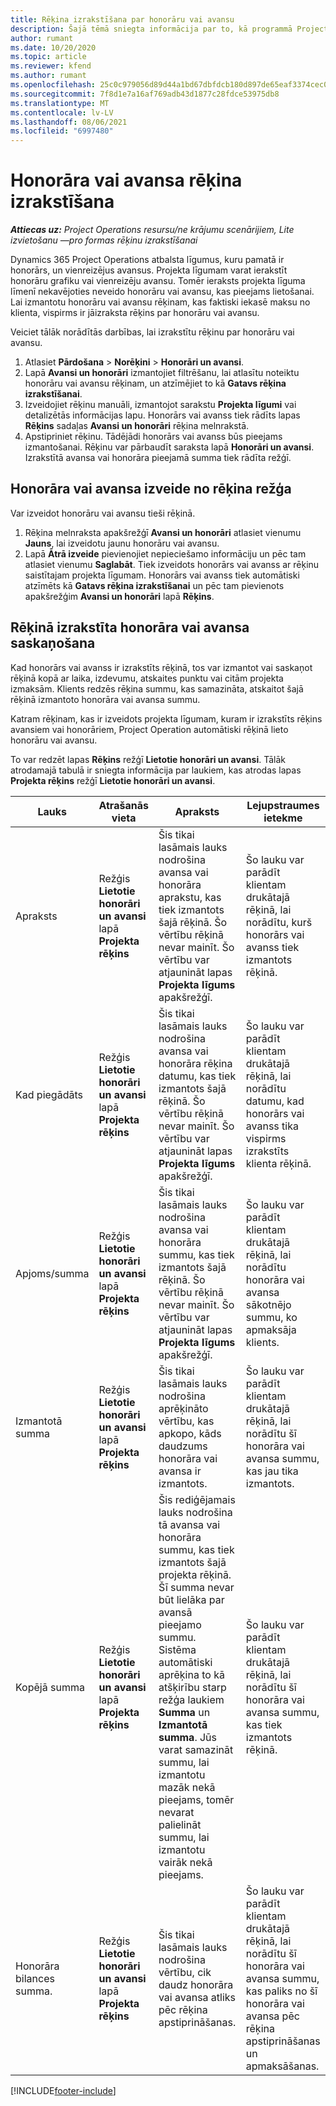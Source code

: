 ```yaml
---
title: Rēķina izrakstīšana par honorāru vai avansu
description: Šajā tēmā sniegta informācija par to, kā programmā Project Operations izrakstīt rēķinus par honorāru vai avansu.
author: rumant
ms.date: 10/20/2020
ms.topic: article
ms.reviewer: kfend
ms.author: rumant
ms.openlocfilehash: 25c0c979056d89d44a1bd67dbfdcb180d897de65eaf3374cec0a2dc73c4e3568
ms.sourcegitcommit: 7f8d1e7a16af769adb43d1877c28fdce53975db8
ms.translationtype: MT
ms.contentlocale: lv-LV
ms.lasthandoff: 08/06/2021
ms.locfileid: "6997480"
---
```

# <a name="invoice-a-retainer-or-an-advance"></a>Honorāra vai avansa rēķina izrakstīšana

_**Attiecas uz:** Project Operations resursu/ne krājumu scenārijiem, Lite izvietošanu —pro formas rēķinu izrakstīšanai_

Dynamics 365 Project Operations atbalsta līgumus, kuru pamatā ir honorārs, un vienreizējus avansus. Projekta līgumam varat ierakstīt honorāru grafiku vai vienreizēju avansu. Tomēr ieraksts projekta līguma līmenī nekavējoties neveido honorāru vai avansu, kas pieejams lietošanai. Lai izmantotu honorāru vai avansu rēķinam, kas faktiski iekasē maksu no klienta, vispirms ir jāizraksta rēķins par honorāru vai avansu.

Veiciet tālāk norādītās darbības, lai izrakstītu rēķinu par honorāru vai avansu.

1. Atlasiet **Pārdošana** > **Norēķini** > **Honorāri un avansi**. 
2. Lapā **Avansi un honorāri** izmantojiet filtrēšanu, lai atlasītu noteiktu honorāru vai avansu rēķinam, un atzīmējiet to kā **Gatavs rēķina izrakstīšanai**.
3. Izveidojiet rēķinu manuāli, izmantojot sarakstu **Projekta līgumi** vai detalizētās informācijas lapu. Honorārs vai avanss tiek rādīts lapas **Rēķins** sadaļas **Avansi un honorāri** rēķina melnrakstā.
4. Apstipriniet rēķinu. Tādējādi honorārs vai avanss būs pieejams izmantošanai. Rēķinu var pārbaudīt saraksta lapā **Honorāri un avansi**. Izrakstītā avansa vai honorāra pieejamā summa tiek rādīta režģī.

## <a name="create-a-retainer-or-advance-from-the-invoice-grid"></a>Honorāra vai avansa izveide no rēķina režģa

Var izveidot honorāru vai avansu tieši rēķinā.

1. Rēķina melnraksta apakšrežģī **Avansi un honorāri** atlasiet vienumu **Jauns**, lai izveidotu jaunu honorāru vai avansu. 
2. Lapā **Ātrā izveide** pievienojiet nepieciešamo informāciju un pēc tam atlasiet vienumu **Saglabāt**. Tiek izveidots honorārs vai avanss ar rēķinu saistītajam projekta līgumam. Honorārs vai avanss tiek automātiski atzīmēts kā **Gatavs rēķina izrakstīšanai** un pēc tam pievienots apakšrežģim **Avansi un honorāri** lapā **Rēķins**.

## <a name="reconcile-an-invoiced-retainer-or-advance"></a>Rēķinā izrakstīta honorāra vai avansa saskaņošana

Kad honorārs vai avanss ir izrakstīts rēķinā, tos var izmantot vai saskaņot rēķinā kopā ar laika, izdevumu, atskaites punktu vai citām projekta izmaksām. Klients redzēs rēķina summu, kas samazināta, atskaitot šajā rēķinā izmantoto honorāra vai avansa summu.

Katram rēķinam, kas ir izveidots projekta līgumam, kuram ir izrakstīts rēķins avansiem vai honorāriem, Project Operation automātiski rēķinā lieto honorāru vai avansu.

To var redzēt lapas **Rēķins** režģī **Lietotie honorāri un avansi**. Tālāk atrodamajā tabulā ir sniegta informācija par laukiem, kas atrodas lapas **Projekta rēķins** režģī **Lietotie honorāri un avansi**.

| Lauks | Atrašanās vieta | Apraksts | Lejupstraumes ietekme |
| --- | --- | --- | --- |
| Apraksts | Režģis **Lietotie honorāri un avansi** lapā **Projekta rēķins** |Šis tikai lasāmais lauks nodrošina avansa vai honorāra aprakstu, kas tiek izmantots šajā rēķinā. Šo vērtību rēķinā nevar mainīt. Šo vērtību var atjaunināt lapas **Projekta līgums** apakšrežģī. | Šo lauku var parādīt klientam drukātajā rēķinā, lai norādītu, kurš honorārs vai avanss tiek izmantots rēķinā. |
| Kad piegādāts | Režģis **Lietotie honorāri un avansi** lapā **Projekta rēķins**  | Šis tikai lasāmais lauks nodrošina avansa vai honorāra rēķina datumu, kas tiek izmantots šajā rēķinā. Šo vērtību rēķinā nevar mainīt. Šo vērtību var atjaunināt lapas **Projekta līgums** apakšrežģī. | Šo lauku var parādīt klientam drukātajā rēķinā, lai norādītu datumu, kad honorārs vai avanss tika vispirms izrakstīts klienta rēķinā. |
| Apjoms/summa | Režģis **Lietotie honorāri un avansi** lapā **Projekta rēķins**  | Šis tikai lasāmais lauks nodrošina avansa vai honorāra summu, kas tiek izmantots šajā rēķinā. Šo vērtību rēķinā nevar mainīt. Šo vērtību var atjaunināt lapas **Projekta līgums** apakšrežģī. | Šo lauku var parādīt klientam drukātajā rēķinā, lai norādītu honorāra vai avansa sākotnējo summu, ko apmaksāja klients. |
| Izmantotā summa | Režģis **Lietotie honorāri un avansi** lapā **Projekta rēķins**  | Šis tikai lasāmais lauks nodrošina aprēķināto vērtību, kas apkopo, kāds daudzums honorāra vai avansa ir izmantots. | Šo lauku var parādīt klientam drukātajā rēķinā, lai norādītu šī honorāra vai avansa summu, kas jau tika izmantots. |
| Kopējā summa | Režģis **Lietotie honorāri un avansi** lapā **Projekta rēķins**  | Šis rediģējamais lauks nodrošina tā avansa vai honorāra summu, kas tiek izmantots šajā projekta rēķinā. Šī summa nevar būt lielāka par avansā pieejamo summu. Sistēma automātiski aprēķina to kā atšķirību starp režģa laukiem **Summa** un **Izmantotā summa**. Jūs varat samazināt summu, lai izmantotu mazāk nekā pieejams, tomēr nevarat palielināt summu, lai izmantotu vairāk nekā pieejams. | Šo lauku var parādīt klientam drukātajā rēķinā, lai norādītu šī honorāra vai avansa summu, kas tiek izmantots rēķinā. |
| Honorāra bilances summa. | Režģis **Lietotie honorāri un avansi** lapā **Projekta rēķins**  | Šis tikai lasāmais lauks nodrošina vērtību, cik daudz honorāra vai avansa atliks pēc rēķina apstiprināšanas. | Šo lauku var parādīt klientam drukātajā rēķinā, lai norādītu šī honorāra vai avansa summu, kas paliks no šī honorāra vai avansa pēc rēķina apstiprināšanas un apmaksāšanas. |


[!INCLUDE[footer-include](../../includes/footer-banner.md)]